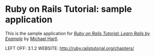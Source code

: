 # Ruby on Rails Tutorial: sample application

This is the sample application for
[*Ruby on Rails Tutorial: Learn Rails by Example*](http://railstutorial.org/)
by [Michael Hartl](http://michaelhartl.com/).

LEFT OFF: 3.1.2
WEBSITE: http://ruby.railstutorial.org/chapters/
